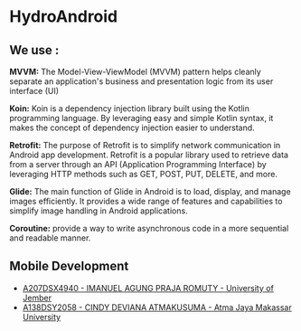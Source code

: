 # HydroAndroid

## We use : 

**MVVM:** The Model-View-ViewModel (MVVM) pattern helps cleanly separate an application's business and presentation logic from its user interface (UI)

**Koin:** Koin is a dependency injection library built using the Kotlin programming language. By leveraging easy and simple Kotlin syntax, it makes the concept of dependency injection easier to understand.

**Retrofit:** The purpose of Retrofit is to simplify network communication in Android app development. Retrofit is a popular library used to retrieve data from a server through an API (Application Programming Interface) by leveraging HTTP methods such as GET, POST, PUT, DELETE, and more.

**Glide:** 
The main function of Glide in Android is to load, display, and manage images efficiently. It provides a wide range of features and capabilities to simplify image handling in Android applications.

**Coroutine:**  provide a way to write asynchronous code in a more sequential and readable manner.

## Mobile Development 
- [A207DSX4940 - IMANUEL AGUNG PRAJA ROMUTY - University of Jember](https://github.com/ImanuelRomuty)
- [A138DSY2058 - CINDY DEVIANA ATMAKUSUMA - Atma Jaya Makassar University](https://github.com/cyncindy)
